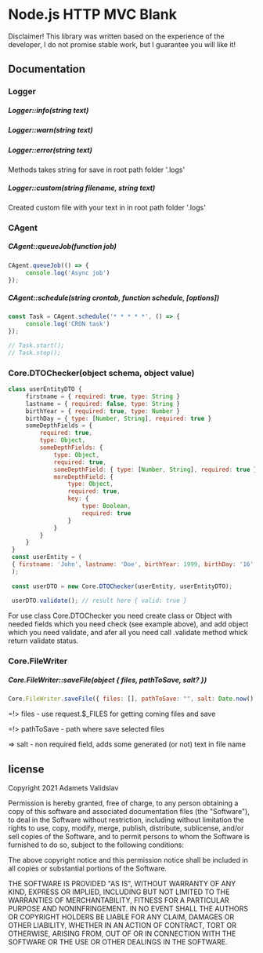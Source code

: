 # Node.js HTTP MVC Blank
Disclaimer! This library was written based on the experience of the developer, I do not promise stable work, but I guarantee you will like it!

## Documentation 

### Logger

##### Logger::info(string text)
##### Logger::warn(string text)
##### Logger::error(string text)
Methods takes string for save in root path folder '.logs'

##### Logger::custom(string filename, string text)
Created custom file with your text in in root path folder '.logs'

### CAgent
##### CAgent::queueJob(function job)
```js
CAgent.queueJob(() => {
     console.log('Async job')
});
```
##### CAgent::schedule(string crontab, function schedule, [options])
```js
const Task = CAgent.schedule('* * * * *', () => {
     console.log('CRON task')
});

// Task.start();
// Task.stop();
```

### Core.DTOChecker(object schema, object value)
```js
class userEntityDTO {
     firstname = { required: true, type: String }
     lastname = { required: false, type: String }
     birthYear = { required: true, type: Number }
     birthDay = { type: [Number, String], required: true }
     someDepthFields = {
         required: true,
         type: Object,
         someDepthFields: {
             type: Object,
             required: true,
             someDepthField: { type: [Number, String], required: true },
             moreDepthField: {
                 type: Object,
                 required: true,
                 key: {
                     type: Boolean,
                     required: true
                 }
             }
         }
     }
 }
 const userEntity = (
 { firstname: 'John', lastname: 'Doe', birthYear: 1999, birthDay: '16', someDepthFields: { someDepthFields: { moreDepthField: { key: true } , someDepthField: 1 }, } }
 );
 
 const userDTO = new Core.DTOChecker(userEntity, userEntityDTO);
 
 userDTO.validate(); // result here { valid: true }
 ```

For use class Core.DTOChecker you need create class or Object with needed fields which you need check (see example above),
and add object which you need validate, and afer all you need call .validate method whick return validate status.

### Core.FileWriter
##### Core.FileWriter::saveFile(object { files, pathToSave, salt? })
```js
Core.FileWriter.saveFile({ files: [], pathToSave: "", salt: Date.now() });
```
=!> files - use request.$_FILES for getting coming files and save

=!> pathToSave - path where save selected files

=> salt - non required field, adds some generated (or not) text in file name 

## license
Copyright 2021 Adamets Validslav

Permission is hereby granted, free of charge, to any person obtaining a copy of this software and associated documentation files (the "Software"), to deal in the Software without restriction, including without limitation the rights to use, copy, modify, merge, publish, distribute, sublicense, and/or sell copies of the Software, and to permit persons to whom the Software is furnished to do so, subject to the following conditions:

The above copyright notice and this permission notice shall be included in all copies or substantial portions of the Software.

THE SOFTWARE IS PROVIDED "AS IS", WITHOUT WARRANTY OF ANY KIND, EXPRESS OR IMPLIED, INCLUDING BUT NOT LIMITED TO THE WARRANTIES OF MERCHANTABILITY, FITNESS FOR A PARTICULAR PURPOSE AND NONINFRINGEMENT. IN NO EVENT SHALL THE AUTHORS OR COPYRIGHT HOLDERS BE LIABLE FOR ANY CLAIM, DAMAGES OR OTHER LIABILITY, WHETHER IN AN ACTION OF CONTRACT, TORT OR OTHERWISE, ARISING FROM, OUT OF OR IN CONNECTION WITH THE SOFTWARE OR THE USE OR OTHER DEALINGS IN THE SOFTWARE.

